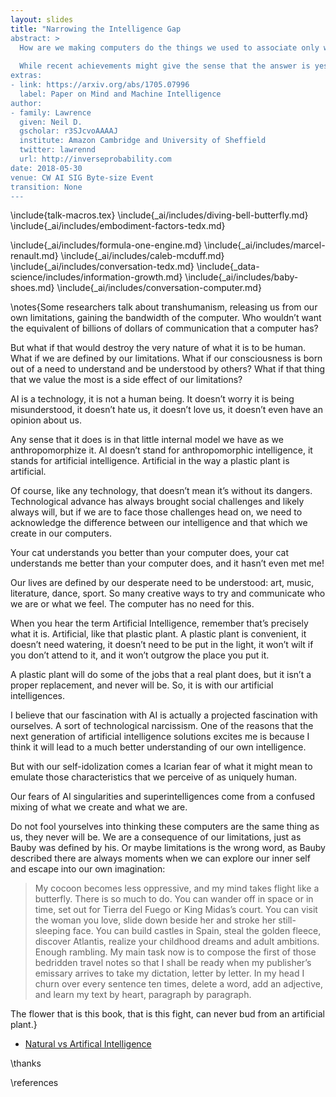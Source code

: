 ```yaml
---
layout: slides
title: "Narrowing the Intelligence Gap
abstract: >
  How are we making computers do the things we used to associate only with humans? Have we made a breakthrough in understanding human intelligence?
  
  While recent achievements might give the sense that the answer is yes, the short answer is that we are nowhere near. All we’ve achieved for the moment is a breakthrough in emulating intelligence. In this talk we discuss two differences between the artificial intelligence we’ve deployed and the natural intelligence we exhibit. Resolving one is a challenge of changing the way we do systems design, the other, we argue, is a more fundamental difference that may never be overcome.
extras:
- link: https://arxiv.org/abs/1705.07996
  label: Paper on Mind and Machine Intelligence
author:
- family: Lawrence
  given: Neil D.
  gscholar: r3SJcvoAAAAJ
  institute: Amazon Cambridge and University of Sheffield
  twitter: lawrennd
  url: http://inverseprobability.com
date: 2018-05-30
venue: CW AI SIG Byte-size Event
transition: None
---
```


\include{talk-macros.tex}
\include{_ai/includes/diving-bell-butterfly.md}
\include{_ai/includes/embodiment-factors-tedx.md}
<!--include{_ai/includes/sahelanthropus-tchadensis.md}-->
\include{_ai/includes/formula-one-engine.md}
\include{_ai/includes/marcel-renault.md}
\include{_ai/includes/caleb-mcduff.md}
\include{_ai/includes/conversation-tedx.md}
\include{_data-science/includes/information-growth.md}
\include{_ai/includes/baby-shoes.md}
\include{_ai/includes/conversation-computer.md}

\notes{Some researchers talk about transhumanism, releasing us from our own limitations, gaining the bandwidth of the computer. Who wouldn’t want the equivalent of billions of dollars of communication that a computer has?

But what if that would destroy the very nature of what it is to be human. What if we are defined by our limitations. What if our consciousness is born out of a need to understand and be understood by others? What if that thing that we value the most is a side effect of our limitations?

AI is a technology, it is not a human being. It doesn’t worry it is being misunderstood, it doesn’t hate us, it doesn’t love us, it doesn’t even have an opinion about us. 

Any sense that it does is in that little internal model we have as we anthropomorphize it. AI doesn’t stand for anthropomorphic intelligence, it stands for artificial intelligence. Artificial in the way a plastic plant is artificial.

Of course, like any technology, that doesn’t mean it’s without its dangers. Technological advance has always brought social challenges and likely always will, but if we are to face those challenges head on, we need to acknowledge the difference between our intelligence and that which we create in our computers. 

Your cat understands you better than your computer does, your cat understands me better than your computer does, and it hasn’t even met me!

Our lives are defined by our desperate need to be understood: art, music, literature, dance, sport. So many creative ways to try and communicate who we are or what we feel. The computer has no need for this.

When you hear the term Artificial Intelligence, remember that’s precisely what it is. Artificial, like that plastic plant. A plastic plant is convenient, it doesn’t need watering, it doesn’t need to be put in the light, it won’t wilt if you don’t attend to it, and it won’t outgrow the place you put it. 

A plastic plant will do some of the jobs that a real plant does, but it isn’t a proper replacement, and never will be. So, it is with our artificial intelligences. 

I believe that our fascination with AI is actually a projected fascination with ourselves. A sort of technological narcissism. One of the reasons that the next generation of artificial intelligence solutions excites me is because I think it will lead to a much better understanding of our own intelligence.

But with our self-idolization comes a Icarian fear of what it might mean to emulate those characteristics that we perceive of as uniquely human.

Our fears of AI singularities and superintelligences come from a confused mixing of what we create and what we are. 

Do not fool yourselves into thinking these computers are the same thing as us, they never will be.  We are a consequence of our limitations, just as Bauby was defined by his. Or maybe limitations is the wrong word, as Bauby described there are always moments when we can explore our inner self and escape into our own imagination: 

>My cocoon becomes less oppressive, and my mind takes flight like a butterfly. There is so much to do. You can wander off in space or in time, set out for Tierra del Fuego or King Midas’s court. 
> You can visit the woman you love, slide down beside her and stroke her still-sleeping face. You can build castles in Spain, steal the golden fleece, discover Atlantis, realize your childhood dreams and adult ambitions.  
> Enough rambling. My main task now is to compose the first of those bedridden travel notes so that I shall be ready when my publisher’s emissary arrives to take my dictation, letter by letter. In my head I churn over every sentence ten times, delete a word, add an adjective, and learn my text by heart, paragraph by paragraph.

The flower that is this book, that is this fight, can never bud from an artificial plant.}

* [Natural vs Artifical Intelligence](http://inverseprobability.com/2018/02/06/natural-and-artificial-intelligence)


\thanks

\references
